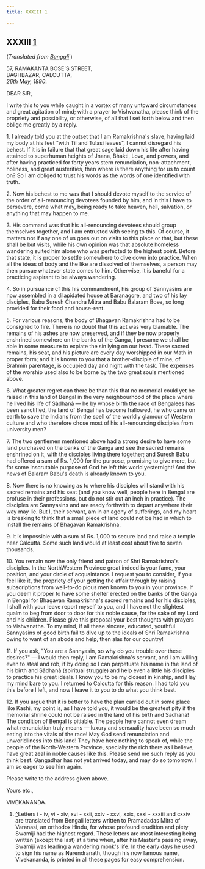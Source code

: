 ```yaml
---
title: XXXIII 1

---
```





  

  


## XXXIII [1](#fn1)

(*Translated from [Bengali](b6047e6033.pdf)* )

57, RAMAKANTA BOSE'S STREET,  
BAGHBAZAR, CALCUTTA,  
*26th May, 1890*.

DEAR SIR,

I write this to you while caught in a vortex of many untoward
circumstances and great agitation of mind; with a prayer to Vishvanatha,
please think of the propriety and possibility, or otherwise, of all that
I set forth below and then oblige me greatly by a reply.

1\. I already told you at the outset that I am Ramakrishna's slave,
having laid my body at his feet "with Til and Tulasi leaves", I cannot
disregard his behest. If it is in failure that that great sage laid down
his life after having attained to superhuman heights of Jnana, Bhakti,
Love, and powers, and after having practiced for forty years stern
renunciation, non-attachment, holiness, and great austerities, then
where is there anything for us to count on? So I am obliged to trust his
words as the words of one identified with truth.

2\. Now his behest to me was that I should devote myself to the service
of the order of all-renouncing devotees founded by him, and in this I
have to persevere, come what may, being ready to take heaven, hell,
salvation, or anything that may happen to me.

3\. His command was that his all-renouncing devotees should group
themselves together, and I am entrusted with seeing to this. Of course,
it matters not if any one of us goes out on visits to this place or
that, but these shall be but visits, while his own opinion was that
absolute homeless wandering suited him alone who was perfected to the
highest point. Before that state, it is proper to settle somewhere to
dive down into practice. When all the ideas of body and the like are
dissolved of themselves, a person may then pursue whatever state comes
to him. Otherwise, it is baneful for a practicing aspirant to be always
wandering.

4\. So in pursuance cf this his commandment, his group of Sannyasins are
now assembled in a dilapidated house at Baranagore, and two of his lay
disciples, Babu Suresh Chandra Mitra and Babu Balaram Bose, so long
provided for their food and house-rent.

5\. For various reasons, the body of Bhagavan Ramakrishna had to be
consigned to fire. There is no doubt that this act was very blamable.
The remains of his ashes are now preserved, and if they be now properly
enshrined somewhere on the banks of the Ganga, I presume we shall be
able in some measure to expiate the sin lying on our head. These sacred
remains, his seat, and his picture are every day worshipped in our Math
in proper form; and it is known to you that a brother-disciple of mine,
of Brahmin parentage, is occupied day and night with the task. The
expenses of the worship used also to be borne by the two great souls
mentioned above.

6\. What greater regret can there be than this that no memorial could
yet be raised in this land of Bengal in the very neighbourhood of the
place where he lived his life of Sâdhanâ — he by whose birth the race of
Bengalees has been sanctified, the land of Bengal has become hallowed,
he who came on earth to save the Indians from the spell of the worldly
glamour of Western culture and who therefore chose most of his
all-renouncing disciples from university men?

7\. The two gentlemen mentioned above had a strong desire to have some
land purchased on the banks of the Ganga and see the sacred remains
enshrined on it, with the disciples living there together; and Suresh
Babu had offered a sum of Rs. 1,000 for the purpose, promising to give
more, but for some inscrutable purpose of God he left this world
yesternight! And the news of Balaram Babu's death is already known to
you.

8\. Now there is no knowing as to where his disciples will stand with
his sacred remains and his seat (and you know well, people here in
Bengal are profuse in their professions, but do not stir out an inch in
practice). The disciples are Sannyasins and are ready forthwith to
depart anywhere their way may lie. But I, their servant, am in an agony
of sufferings, and my heart is breaking to think that a small piece of
land could not be had in which to install the remains of Bhagavan
Ramakrishna.

9\. It is impossible with a sum of Rs. 1,000 to secure land and raise a
temple near Calcutta. Some such land would at least cost about five to
seven thousands.

10\. You remain now the only friend and patron of Shri Ramakrishna's
disciples. In the NorthWestern Province great indeed is your fame, your
position, and your circle of acquaintance. I request you to consider, if
you feel like it, the propriety of your getting the affair through by
raising subscriptions from well-to-do pious men known to you in your
province. If you deem it proper to have some shelter erected on the
banks of the Ganga in Bengal for Bhagavan Ramakrishna's sacred remains
and for his disciples, I shall with your leave report myself to you, and
I have not the slightest qualm to beg from door to door for this noble
cause, for the sake of my Lord and his children. Please give this
proposal your best thoughts with prayers to Vishvanatha. To my mind, if
all these sincere, educated, youthful Sannyasins of good birth fail to
dive up to the ideals of Shri Ramakrishna owing to want of an abode and
help, then alas for our country!

11\. If you ask, "You are a Sannyasin, so why do you trouble over these
desires?" — I would then reply, I am Ramakrishna's servant, and I am
willing even to steal and rob, if by doing so I can perpetuate his name
in the land of his birth and Sâdhanâ (spiritual struggle) and help even
a little his disciples to practice his great ideals. I know you to be my
closest in kinship, and I lay my mind bare to you. I returned to
Calcutta for this reason. I had told you this before I left, and now I
leave it to you to do what you think best.

12\. If you argue that it is better to have the plan carried out in some
place like Kashi, my point is, as I have told you, it would be the
greatest pity if the memorial shrine could not be raised in the land of
his birth and Sadhana! The condition of Bengal is pitiable. The people
here cannot even dream what renunciation truly means — luxury and
sensuality have been so much eating into the vitals of the race! May God
send renunciation and unworldliness into this land! They have here
nothing to speak of, while the people of the North-Western Province,
specially the rich there as I believe, have great zeal in noble causes
like this. Please send me such reply as you think best. Gangadhar has
not yet arrived today, and may do so tomorrow. I am so eager to see him
again.

Please write to the address given above. 

Yours etc.,

VIVEKANANDA.

1.  [^](#txt1)Letters i - iv, vi - xiv, xvi - xxii, xxiv - xxvi, xxix,
    xxxi - xxxiii and cxxiv are translated from Bengali letters written
    to Pramadadas Mitra of Varanasi, an orthodox Hindu, for whose
    profound erudition and piety Swamiji had the highest regard. These
    letters are most interesting being written (except the last) at a
    time when, after his Master's passing away, Swamiji was leading a
    wandering monk's life. In the early days he used to sign his name as
    Narendranath, though his now famous name, Vivekananda, is printed in
    all these pages for easy comprehension.


